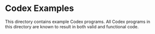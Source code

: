 # Codex Examples

This directory contains example Codex programs. All Codex programs in this directory are known to result in both valid and functional code.
